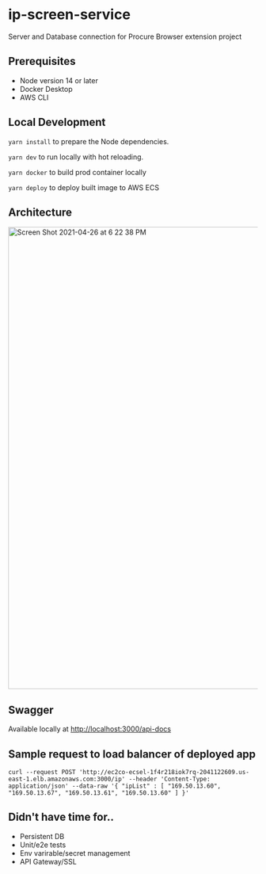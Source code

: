 # ip-screen-service

Server and Database connection for Procure Browser extension project

## Prerequisites

- Node version 14 or later
- Docker Desktop
- AWS CLI

## Local Development

`yarn install` to prepare the Node dependencies.

`yarn dev` to run locally with hot reloading.

`yarn docker` to build prod container locally

`yarn deploy` to deploy built image to AWS ECS

## Architecture
<img width="933" alt="Screen Shot 2021-04-26 at 6 22 38 PM" src="https://user-images.githubusercontent.com/13711827/116162954-6bf1c000-a6bc-11eb-8888-7c138e5c5cc4.png">

## Swagger
Available locally at [http://localhost:3000/api-docs](http://localhost:3000/api-docs)
## Sample request to load balancer of deployed app
`curl --request POST 'http://ec2co-ecsel-1f4r218iok7rq-2041122609.us-east-1.elb.amazonaws.com:3000/ip' --header 'Content-Type: application/json' --data-raw '{
    "ipList" : [
        "169.50.13.60",
        "169.50.13.67",
        "169.50.13.61",
        "169.50.13.60"
    ]
}'`

## Didn't have time for..
- Persistent DB
- Unit/e2e tests
- Env varirable/secret management
- API Gateway/SSL
